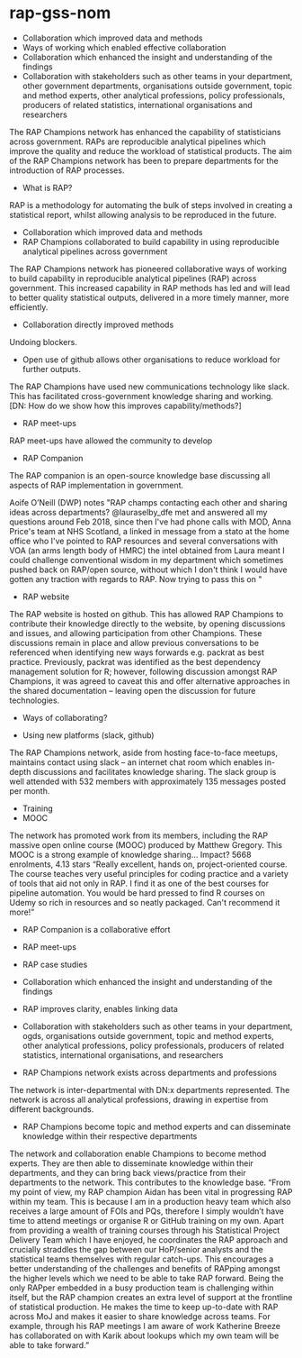 # rap-gss-nom

* Collaboration which improved data and methods
*	Ways of working which enabled effective collaboration
*	Collaboration which enhanced the insight and understanding of the findings
*	Collaboration with stakeholders such as other teams in your department, other government departments, organisations outside government, topic and method experts, other analytical professions, policy professionals, producers of related statistics, international organisations and researchers

The RAP Champions network has enhanced the capability of statisticians across government. 
RAPs are reproducible analytical pipelines which improve the quality and reduce the workload of statistical products. 
The aim of the RAP Champions network has been to prepare departments for the introduction of RAP processes.

-	What is RAP?

RAP is a methodology for automating the bulk of steps involved in creating a statistical report, whilst allowing analysis to be reproduced in the future.

-	Collaboration which improved data and methods
  - RAP Champions collaborated to build capability in using reproducible analytical pipelines across government

The RAP Champions network has pioneered collaborative ways of working to build capability in reproducible analytical pipelines (RAP) across government. 
This increased capability in RAP methods has led and will lead to better quality statistical outputs, delivered in a more timely manner, more efficiently. 

-	Collaboration directly improved methods

Undoing blockers.

-	Open use of github allows other organisations to reduce workload for further outputs.

The RAP Champions have used new communications technology like slack. 
This has facilitated cross-government knowledge sharing and working.  
\[DN: How do we show how this improves capability/methods?]

-	RAP meet-ups

RAP meet-ups have allowed the community to develop

-	RAP Companion

The RAP companion is an open-source knowledge base discussing all aspects of RAP implementation in government.

Aoife O’Neill (DWP) notes "RAP champs contacting each other and sharing ideas across departments? @lauraselby_dfe met and answered all my questions around Feb 2018, since then I've had phone calls with MOD, Anna Price's team at NHS Scotland, a linked in message from a stato at the home office who I've pointed to RAP resources and several conversations with VOA (an arms length body of HMRC) the intel obtained from Laura meant I could challenge conventional wisdom in my department which sometimes pushed back on RAP/open source, without which I don't think I would have gotten any traction with regards to RAP. Now trying to pass this on "

-	RAP website

The RAP website is hosted on github. This has allowed RAP Champions to contribute their knowledge directly to the website, by opening discussions and issues, and allowing participation from other Champions. These discussions remain in place and allow previous conversations to be referenced when identifying new ways forwards e.g. packrat as best practice. Previously, packrat was identified as the best dependency management solution for R; however, following discussion amongst RAP Champions, it was agreed to caveat this and offer alternative approaches in the shared documentation – leaving open the discussion for future technologies. 

-	Ways of collaborating?

-	Using new platforms (slack, github)

The RAP Champions network, aside from hosting face-to-face meetups, maintains contact using slack – an internet chat room which enables in-depth discussions and facilitates knowledge sharing. The slack group is well attended with 532 members with approximately 135 messages posted per month.

-	Training
  -	MOOC
  
The network has promoted work from its members, including the RAP massive open online course (MOOC) produced by Matthew Gregory. 
This MOOC is a strong example of knowledge sharing… Impact? 5668 enrolments, 4.13 stars 
“Really excellent, hands on, project-oriented course. 
The course teaches very useful principles for coding practice and a variety of tools that aid not only in RAP. 
I find it as one of the best courses for pipeline automation. 
You would be hard pressed to find R courses on Udemy so rich in resources and so neatly packaged. 
Can't recommend it more!”

-	RAP Companion is a collaborative effort
-	RAP meet-ups
-	RAP case studies
-	Collaboration which enhanced the insight and understanding of the findings
-	RAP improves clarity, enables linking data
-	Collaboration with stakeholders such as other teams in your department, ogds, organisations outside government, topic and method experts, other analytical professions, policy professionals, producers of related statistics, international organisations, and researchers

-	RAP Champions network exists across departments and professions

The network is inter-departmental with DN:x departments represented.
The network is across all analytical professions, drawing in expertise from different backgrounds.

-	RAP Champions become topic and method experts and can disseminate knowledge within their respective departments

The network and collaboration enable Champions to become method experts. 
They are then able to disseminate knowledge within their departments, and they can bring back views/practice from their departments to the network. 
This contributes to the knowledge base.
“From my point of view, my RAP champion Aidan has been vital in progressing RAP within my team. This is because I am in a production heavy team which also receives a large amount of FOIs and PQs, therefore I simply wouldn’t have time to attend meetings or organise R or GitHub training on my own. Apart from providing a wealth of training courses through his Statistical Project Delivery Team which I have enjoyed, he coordinates the RAP approach and crucially straddles the gap between our HoP/senior analysts and the statistical teams themselves with regular catch-ups. This encourages a better understanding of the challenges and benefits of RAPping amongst the higher levels which we need to be able to take RAP forward. Being the only RAPper embedded in a busy production team is challenging within itself, but the RAP champion creates an extra level of support at the frontline of statistical production. He makes the time to keep up-to-date with RAP across MoJ and makes it easier to share knowledge across teams. For example, through his RAP meetings I am aware of work Katherine Breeze has collaborated on with Karik about lookups which my own team will be able to take forward.”
